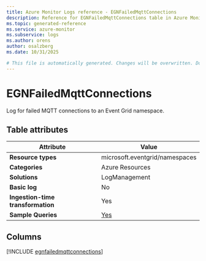 ```yaml
---
title: Azure Monitor Logs reference - EGNFailedMqttConnections
description: Reference for EGNFailedMqttConnections table in Azure Monitor Logs.
ms.topic: generated-reference
ms.service: azure-monitor
ms.subservice: logs
ms.author: orens
author: osalzberg
ms.date: 10/31/2025

# This file is automatically generated. Changes will be overwritten. Do not change this file directly.
---
```


# EGNFailedMqttConnections

Log for failed MQTT connections to an Event Grid namespace.


## Table attributes

|Attribute|Value|
|---|---|
|**Resource types**|microsoft.eventgrid/namespaces|
|**Categories**|Azure Resources|
|**Solutions**| LogManagement|
|**Basic log**|No|
|**Ingestion-time transformation**|Yes|
|**Sample Queries**|[Yes](/azure/azure-monitor/reference/queries/egnfailedmqttconnections)|



## Columns
  
[!INCLUDE [egnfailedmqttconnections](~/reusable-content/ce-skilling/azure/includes/azure-monitor/reference/tables/egnfailedmqttconnections-include.md)]
